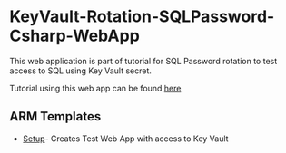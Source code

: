 # KeyVault-Rotation-SQLPassword-Csharp-WebApp

This web application is part of tutorial for SQL Password rotation to test access to SQL using Key Vault secret.

Tutorial using this web app can be found [here](https://docs.microsoft.com/en-us/azure/key-vault/secrets/tutorial-rotation)


## ARM Templates

- [Setup](https://github.com/jlichwa/KeyVault-Rotation-SQLPassword-Csharp-WebApp/tree/master/arm-templates#sql-password-rotation-test-web-app)- Creates Test Web App with access to Key Vault

